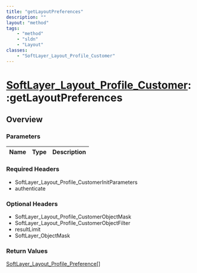 ```yaml
---
title: "getLayoutPreferences"
description: ""
layout: "method"
tags:
    - "method"
    - "sldn"
    - "Layout"
classes:
    - "SoftLayer_Layout_Profile_Customer"
---
```

# [SoftLayer_Layout_Profile_Customer](/reference/services/SoftLayer_Layout_Profile_Customer)::getLayoutPreferences




## Overview 


### Parameters 
|Name | Type | Description |
| --- | --- | --- |


### Required Headers
* SoftLayer_Layout_Profile_CustomerInitParameters
* authenticate

### Optional Headers
* SoftLayer_Layout_Profile_CustomerObjectMask
* SoftLayer_Layout_Profile_CustomerObjectFilter
* resultLimit
* SoftLayer_ObjectMask

### Return Values
<a href='/reference/datatypes/SoftLayer_Layout_Profile_Preference'>SoftLayer_Layout_Profile_Preference[] </a>

